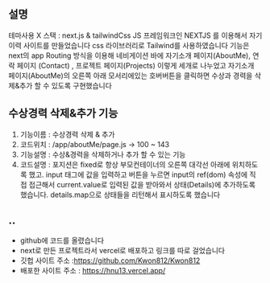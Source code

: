 ## 설명
테마사용 X
스택 : next.js & tailwindCss
JS 프레임워크인 NEXTJS 를 이용해서 자기이력 사이트를 만들었습니다 
css 라이브러리로 Tailwind를 사용하였습니다
기능은 next의 app Routing 방식을 이용해 네비게이션 바에 자기소개 페이지(AboutMe), 연락 페이지 (Contact) , 프로젝트 페이지(Projects) 이렇게 세개로 나누었고
자기소개 페이지(AboutMe)의 오른쪽 아래 모서리에있는 호버버튼을 클릭하면 수상과 경력을 삭제&추가 할 수 있도록 구현했습니다

## 수상경력 삭제&추가 기능 
1. 기능이름 : 수상경력 삭제 & 추가 
2. 코드위치 : /app/aboutMe/page.js ->  100 ~ 143
3. 기능설명 : 수상&경력을 삭제하거나 추가 할 수 있는 기능
4. 코드설명 : 포지션은 fixed로 항상 부모컨테이너의 오른쪽 대각선 아래에 위치하도록 했고. input 태그에 값을 입력하고 버튼을 누르면 input의 ref(dom) 속성에 직접 접근해서 current.value로 입력된 값을 받아와서 상태(Details)에 추가하도록 했습니다. details.map으로  상태들을 리턴해서 표시하도록 했습니다

## ..
* github에 코드를 올렸습니다 
* next로 만든 프로젝트라서 vercel로 배포하고 링크를 따로 걸었습니다
* 깃헙 사이트 주소 :https://github.com/Kwon812/Kwon812 
* 배포한 사이트 주소 : https://hnu13.vercel.app/